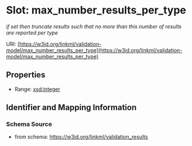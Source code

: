 # Slot: max_number_results_per_type
_if set then truncate results such that no more than this number of results are reported per type_


URI: [https://w3id.org/linkml/validation-model/max_number_results_per_type](https://w3id.org/linkml/validation-model/max_number_results_per_type)



<!-- no inheritance hierarchy -->


## Properties

 * Range: [xsd:integer](http://www.w3.org/2001/XMLSchema#integer)



## Identifier and Mapping Information







### Schema Source


* from schema: https://w3id.org/linkml/validation_results



